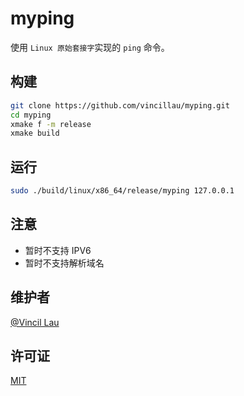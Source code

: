 # myping

使用 `Linux 原始套接字`实现的 `ping` 命令。

## 构建

```bash
git clone https://github.com/vincillau/myping.git
cd myping
xmake f -m release
xmake build
```

## 运行

```bash
sudo ./build/linux/x86_64/release/myping 127.0.0.1
```

## 注意

- 暂时不支持 IPV6
- 暂时不支持解析域名

## 维护者

[@Vincil Lau](https://github.com/vincillau)

## 许可证

[MIT](./LICENSE)
